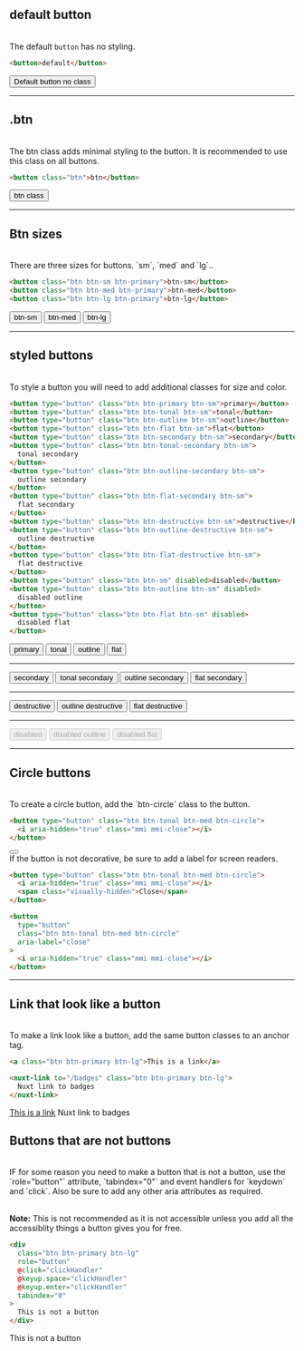 <!-- prettier-ignore -->
## default button

<br>
The default <code class='md-code'>button</code> has no styling.

```html
<button>default</button>
```

<div class="border solid border-navy p-5 my-5">
	<button type="button">Default button no class</button>
</div>

---

## .btn

<br>
The btn class adds minimal styling to the button. It is recommended to use this class on all buttons.

```html
<button class="btn">btn</button>
```

<div class="border solid border-navy p-5 my-5">
	<button type="button" class="btn">btn class</button>
</div>

---

## Btn sizes

<br>
There are three sizes for buttons. `sm`, `med` and `lg`..

```html
<button class="btn btn-sm btn-primary">btn-sm</button>
<button class="btn btn-med btn-primary">btn-med</button>
<button class="btn btn-lg btn-primary">btn-lg</button>
```

<div class="border solid border-navy p-5 my-5">
	<button class="btn btn-sm btn-primary">btn-sm</button>
	<button class="btn btn-med btn-primary">btn-med</button>
	<button class="btn btn-lg btn-primary">btn-lg</button>
</div>

---

## styled buttons

<br />
To style a button you will need to add additional classes for size and color.

```html
<button type="button" class="btn btn-primary btn-sm">primary</button>
<button type="button" class="btn btn-tonal btn-sm">tonal</button>
<button type="button" class="btn btn-outline btn-sm">outline</button>
<button type="button" class="btn btn-flat btn-sm">flat</button>
<button type="button" class="btn btn-secondary btn-sm">secondary</button>
<button type="button" class="btn btn-tonal-secondary btn-sm">
  tonal secondary
</button>
<button type="button" class="btn btn-outline-secondary btn-sm">
  outline secondary
</button>
<button type="button" class="btn btn-flat-secondary btn-sm">
  flat secondary
</button>
<button type="button" class="btn btn-destructive btn-sm">destructive</button>
<button type="button" class="btn btn-outline-destructive btn-sm">
  outline destructive
</button>
<button type="button" class="btn btn-flat-destructive btn-sm">
  flat destructive
</button>
<button type="button" class="btn btn-sm" disabled>disabled</button>
<button type="button" class="btn btn-outline btn-sm" disabled>
  disabled outline
</button>
<button type="button" class="btn btn-flat btn-sm" disabled>
  disabled flat
</button>
```

<div class="border solid border-navy p-5 my-5 my-5">
	<button type="button" class="btn btn-primary btn-sm">primary</button>
	<button type="button" class="btn btn-tonal btn-sm">tonal</button>
	<button type="button" class="btn btn-outline btn-sm">outline</button>
	<button type="button" class="btn btn-flat btn-sm">flat</button>
	<hr>
	<button type="button" class="btn btn-secondary btn-sm">secondary</button>
	<button type="button" class="btn btn-tonal-secondary btn-sm">tonal secondary</button>
	<button type="button" class="btn btn-outline-secondary btn-sm">outline secondary</button>
	<button type="button" class="btn btn-flat-secondary btn-sm">flat secondary</button>
	<hr>
	<button type="button" class="btn btn-destructive btn-sm">destructive</button>
	<button type="button" class="btn btn-outline-destructive btn-sm">outline destructive</button>
	<button type="button" class="btn btn-flat-destructive btn-sm">flat destructive</button>
	<hr>
	<button type="button" class="btn btn-sm" disabled>disabled</button>
	<button type="button" class="btn btn-outline btn-sm" disabled>disabled outline</button>
	<button type="button" class="btn btn-flat btn-sm" disabled>disabled flat</button>
</div>

---

## Circle buttons

<br>
To create a circle button, add the `btn-circle` class to the button.

```html
<button type="button" class="btn btn-tonal btn-med btn-circle">
  <i aria-hidden="true" class="mmi mmi-close"></i>
</button>
```

<div class="border solid border-navy p-5 my-5 my-5">
	<button type="button" class="btn btn-tonal btn-med btn-circle">
		<i aria-hidden="true" class="mmi mmi-close"></i>
	</button>
</div>
If the button is not decorative, be sure to add a label for screen readers.

```html
<button type="button" class="btn btn-tonal btn-med btn-circle">
  <i aria-hidden="true" class="mmi mmi-close"></i>
  <span class="visually-hidden">Close</span>
</button>

<button
  type="button"
  class="btn btn-tonal btn-med btn-circle"
  aria-label="close"
>
  <i aria-hidden="true" class="mmi mmi-close"></i>
</button>
```

---

## Link that look like a button

<br>
To make a link look like a button, add the same button classes to an anchor tag.

```html
<a class="btn btn-primary btn-lg">This is a link</a>

<nuxt-link to="/badges" class="btn btn-primary btn-lg">
  Nuxt link to badges
</nuxt-link>
```

<div class="border solid border-navy p-5 my-5 my-5">
	<a class="btn btn-primary btn-lg" href="https://mamamia.com.au">This is a link</a>
	<nuxt-link to="/badges" class="btn btn-primary btn-lg">
  	Nuxt link to badges
	</nuxt-link>
</div>

## Buttons that are not buttons

<br>
IF for some reason you need to make a button that is not a button, use the `role="button"` attribute, `tabindex="0"` and event handlers for `keydown` and `click`. Also be sure to add any other aria attributes as required.

<br>
<br>

**Note:** This is not recommended as it is not accessible unless you add all the accessiblity things a button gives you for free.

```html
<div
  class="btn btn-primary btn-lg"
  role="button"
  @click="clickHandler"
  @keyup.space="clickHandler"
  @keyup.enter="clickHandler"
  tabindex="0"
>
  This is not a button
</div>
```

<div class="border solid border-navy p-5 my-5 my-5">
	<div
	  class="btn btn-primary btn-lg"
	  role="button"
	  @click="clickHandler"
	  @keyup.space="clickHandler"
	  @keyup.enter="clickHandler"
		tabindex="0"
	>
		This is not a button
	</div>
</div>
